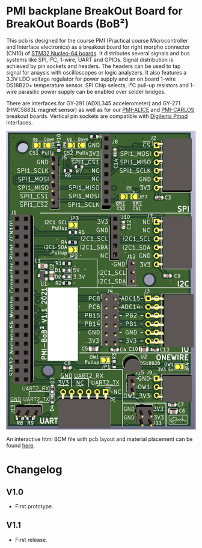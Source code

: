 # PMI backplane BreakOut Board for BreakOut Boards (BoB²)

This pcb is designed for the course PMI (Practical course Microcontroller
and Interface electronics) as a breakout board for right morpho connector
(CN10) of [STM32 Nucleo-64 boards](https://www.st.com/en/evaluation-tools/stm32-nucleo-boards.html). It distributes several signals and bus systems like SPI, I²C, 1-wire, UART and GPIOs. Signal distribution is achieved by pin sockets and headers. The headers can be used to tap signal for anaysis with oscilloscopes or logic analyzers. It also features a 3.3V LDO voltage regulator for power supply and an on board 1-wire DS18B20+ temperature sensor. SPI Chip selects, I²C pull-up resistors and 1-wire parasitic power supply can be enabled over solder bridges.

There are interfaces for GY-291 (ADXL345 accelerometer) and GY-271 (HMC5883L magnet sensor) as well as for our [PMI-ALICE](https://github.com/emtpb/pmi-hw-alice) and [PMI-CARLOS](https://github.com/emtpb/pmi-hw-carlos) breakout boards. Vertical pin sockets are compatible with
[Digilents Pmod](https://digilent.com/reference/pmod/start) interfaces.

![BOB2-front](pics/bob-front.png)

An interactive html BOM file with pcb layout and material placement can be
found [here](bom/ibom.html).

# Changelog

## V1.0
* First prototype.

## V1.1
* First release.
